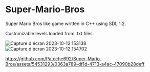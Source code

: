 # Super-Mario-Bros
Super Mario Bros like game written in C++ using SDL 1.2.

Customizable levels loaded from .txt files.

![Capture d'écran 2023-10-12 153138](https://github.com/Patoche692/Super-Mario-Bros/assets/54531293/21e5ef4c-3325-4a54-b333-866bcc87fb9e)
![Capture d'écran 2023-10-12 154702](https://github.com/Patoche692/Super-Mario-Bros/assets/54531293/9cb21284-ce1e-40d0-9ee6-9cdb7d1c21e2)


https://github.com/Patoche692/Super-Mario-Bros/assets/54531293/0363a789-df1d-4713-a4ac-47090b28deff
